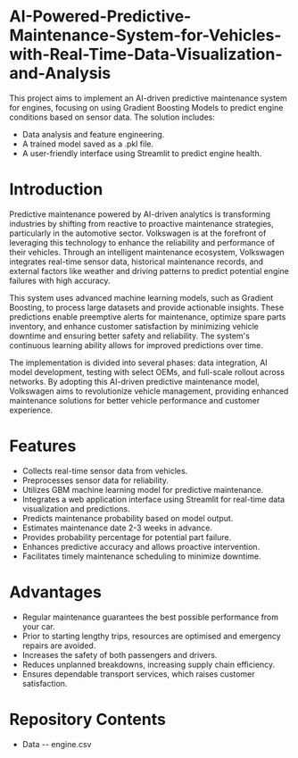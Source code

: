 # AI-Powered-Predictive-Maintenance-System-for-Vehicles-with-Real-Time-Data-Visualization-and-Analysis
This project aims to implement an AI-driven predictive maintenance system for engines, focusing on using Gradient Boosting Models to predict engine conditions based on sensor data. The solution includes:

- Data analysis and feature engineering.
- A trained model saved as a .pkl file.
- A user-friendly interface using Streamlit to predict engine health.


# Introduction
Predictive maintenance powered by AI-driven analytics is transforming industries by shifting from reactive to proactive maintenance strategies, particularly in the automotive sector. Volkswagen is at the forefront of leveraging this technology to enhance the reliability and performance of their vehicles. Through an intelligent maintenance ecosystem, Volkswagen integrates real-time sensor data, historical maintenance records, and external factors like weather and driving patterns to predict potential engine failures with high accuracy.

This system uses advanced machine learning models, such as Gradient Boosting, to process large datasets and provide actionable insights. These predictions enable preemptive alerts for maintenance, optimize spare parts inventory, and enhance customer satisfaction by minimizing vehicle downtime and ensuring better safety and reliability. The system's continuous learning ability allows for improved predictions over time.

The implementation is divided into several phases: data integration, AI model development, testing with select OEMs, and full-scale rollout across networks. By adopting this AI-driven predictive maintenance model, Volkswagen aims to revolutionize vehicle management, providing enhanced maintenance solutions for better vehicle performance and customer experience.


# Features
- Collects real-time sensor data from vehicles.
- Preprocesses sensor data for reliability.
- Utilizes GBM machine learning model for predictive maintenance.
- Integrates a web application interface using Streamlit for real-time data visualization and predictions.
- Predicts maintenance probability based on model output.
- Estimates maintenance date 2-3 weeks in advance.
- Provides probability percentage for potential part failure.
- Enhances predictive accuracy and allows proactive intervention.
- Facilitates timely maintenance scheduling to minimize downtime.


# Advantages
- Regular maintenance guarantees the best possible performance from your car.
- Prior to starting lengthy trips, resources are optimised and emergency repairs are avoided.
- Increases the safety of both passengers and drivers.
- Reduces unplanned breakdowns, increasing supply chain efficiency.
- Ensures dependable transport services, which raises customer satisfaction.


# Repository Contents
- Data
-- engine.csv







